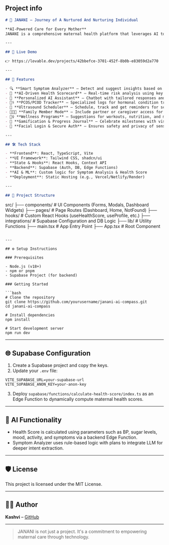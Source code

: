 ## Project info

```markdown
# 🤰 JANANI – Journey of A Nurtured And Nurturing Individual

**AI-Powered Care for Every Mother**  
JANANI is a comprehensive maternal health platform that leverages AI to provide personalized, accessible, and intelligent care throughout every stage of pregnancy. From symptom tracking to ultrasound scheduling and real-time health scoring, JANANI empowers mothers with tools to manage their journey with confidence.

---

## 🚀 Live Demo

👉 https://lovable.dev/projects/42bbefce-3701-452f-8b0b-e83059d2a770

---

## 🧠 Features

- 🔍 **Smart Symptom Analyzer** – Detect and suggest insights based on reported symptoms.
- 🧮 **AI-Driven Health Scorecard** – Real-time risk analysis using key health metrics.
- 🤖 **Personalized AI Assistant** – Chatbot with tailored responses and health support.
- 👩‍⚕️ **PCOS/PCOD Tracker** – Specialized logs for hormonal condition tracking.
- 🩻 **Ultrasound Scheduler** – Schedule, track and get reminders for scans.
- 👨‍👩‍👧 **Family Member Mode** – Include partner or caregiver access for shared support.
- 🧘‍♀️ **Wellness Programs** – Suggestions for workouts, nutrition, and mindfulness.
- 🧬 **Gamification & Progress Journal** – Celebrate milestones with visual progress.
- 🔐 **Facial Login & Secure Auth** – Ensures safety and privacy of sensitive data.

---

## 🛠️ Tech Stack

- **Frontend**: React, TypeScript, Vite
- **UI Framework**: Tailwind CSS, shadcn/ui
- **State & Hooks**: React Hooks, Context API
- **Backend**: Supabase (Auth, DB, Edge Functions)
- **AI & ML**: Custom logic for Symptom Analysis & Health Score
- **Deployment**: Static Hosting (e.g., Vercel/Netlify/Render)

---

## 📂 Project Structure

```

src/
├── components/           # UI Components (Forms, Modals, Dashboard Widgets)
├── pages/                # Page Routes (Dashboard, Home, NotFound)
├── hooks/                # Custom React Hooks (useHealthScore, useProfile, etc.)
├── integrations/         # Supabase Configuration and DB Logic
├── lib/                  # Utility Functions
├── main.tsx              # App Entry Point
├── App.tsx               # Root Component

````

---

## ⚙️ Setup Instructions

### Prerequisites

- Node.js (v18+)
- npm or pnpm
- Supabase Project (for backend)

### Getting Started

```bash
# Clone the repository
git clone https://github.com/yourusername/janani-ai-compass.git
cd janani-ai-compass

# Install dependencies
npm install

# Start development server
npm run dev
````

---

## 🌐 Supabase Configuration

1. Create a Supabase project and copy the keys.
2. Update your `.env` file:

```
VITE_SUPABASE_URL=your-supabase-url
VITE_SUPABASE_ANON_KEY=your-anon-key
```

3. Deploy `supabase/functions/calculate-health-score/index.ts` as an Edge Function to dynamically compute maternal health scores.

---

## 🧪 AI Functionality

* Health Score is calculated using parameters such as BP, sugar levels, mood, activity, and symptoms via a backend Edge Function.
* Symptom Analyzer uses rule-based logic with plans to integrate LLM for deeper intent extraction.


---

## 🛡️ License

This project is licensed under the MIT License.

---

## 👩‍💻 Author

**Kashvi** – [GitHub](https://github.com/Kashvi009)

---

> JANANI is not just a project. It's a commitment to empowering maternal care through technology.

